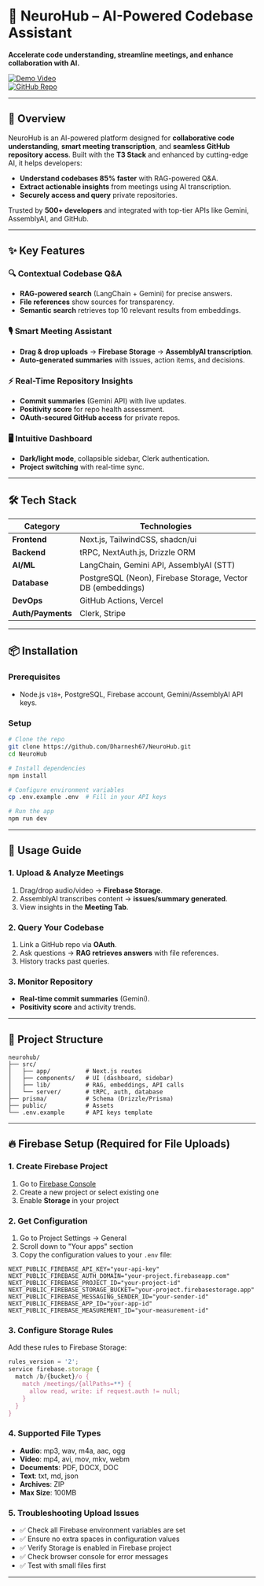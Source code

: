 

# **🧠 NeuroHub – AI-Powered Codebase Assistant**  
**Accelerate code understanding, streamline meetings, and enhance collaboration with AI.**  

[![Demo Video](https://img.shields.io/badge/Demo-Video-blue?logo=playstation)](./Demo.mp4)  
[![GitHub Repo](https://img.shields.io/badge/GitHub-NeuroHub-blue?logo=github)](https://github.com/Dharnesh67/NeuroHub)  

---

## **🚀 Overview**  
NeuroHub is an AI-powered platform designed for **collaborative code understanding**, **smart meeting transcription**, and **seamless GitHub repository access**. Built with the **T3 Stack** and enhanced by cutting-edge AI, it helps developers:  
- **Understand codebases 85% faster** with RAG-powered Q&A.  
- **Extract actionable insights** from meetings using AI transcription.  
- **Securely access and query** private repositories.  

Trusted by **500+ developers** and integrated with top-tier APIs like Gemini, AssemblyAI, and GitHub.  

---

## **✨ Key Features**  

### **🔍 Contextual Codebase Q&A**  
- **RAG-powered search** (LangChain + Gemini) for precise answers.  
- **File references** show sources for transparency.  
- **Semantic search** retrieves top 10 relevant results from embeddings.  

### **🎙 Smart Meeting Assistant**  
- **Drag & drop uploads** → **Firebase Storage** → **AssemblyAI transcription**.  
- **Auto-generated summaries** with issues, action items, and decisions.  

### **⚡ Real-Time Repository Insights**  
- **Commit summaries** (Gemini API) with live updates.  
- **Positivity score** for repo health assessment.  
- **OAuth-secured GitHub access** for private repos.  

### **🖥 Intuitive Dashboard**  
- **Dark/light mode**, collapsible sidebar, Clerk authentication.  
- **Project switching** with real-time sync.  

---

## **🛠 Tech Stack**  
| Category          | Technologies                                                                 |  
|-------------------|-----------------------------------------------------------------------------|  
| **Frontend**      | Next.js, TailwindCSS, shadcn/ui                                             |  
| **Backend**       | tRPC, NextAuth.js, Drizzle ORM                                              |  
| **AI/ML**         | LangChain, Gemini API, AssemblyAI (STT)                                     |  
| **Database**      | PostgreSQL (Neon), Firebase Storage, Vector DB (embeddings)                 |  
| **DevOps**        | GitHub Actions, Vercel                                                      |  
| **Auth/Payments** | Clerk, Stripe                                                               |  

---

## **📦 Installation**  
### **Prerequisites**  
- Node.js `v18+`, PostgreSQL, Firebase account, Gemini/AssemblyAI API keys.  

### **Setup**  
```bash
# Clone the repo
git clone https://github.com/Dharnesh67/NeuroHub.git
cd NeuroHub

# Install dependencies
npm install

# Configure environment variables
cp .env.example .env  # Fill in your API keys

# Run the app
npm run dev
```

---

## **📌 Usage Guide**  

### **1. Upload & Analyze Meetings**  
1. Drag/drop audio/video → **Firebase Storage**.  
2. AssemblyAI transcribes content → **issues/summary generated**.  
3. View insights in the **Meeting Tab**.  

### **2. Query Your Codebase**  
1. Link a GitHub repo via **OAuth**.  
2. Ask questions → **RAG retrieves answers** with file references.  
3. History tracks past queries.  

### **3. Monitor Repository**  
- **Real-time commit summaries** (Gemini).  
- **Positivity score** and activity trends.  

---

## **🔧 Project Structure**  
```plaintext
neurohub/  
├── src/  
│   ├── app/          # Next.js routes  
│   ├── components/   # UI (dashboard, sidebar)  
│   ├── lib/          # RAG, embeddings, API calls  
│   └── server/       # tRPC, auth, database  
├── prisma/           # Schema (Drizzle/Prisma)  
├── public/           # Assets  
└── .env.example      # API keys template  
```

---

## **🔥 Firebase Setup (Required for File Uploads)**

### **1. Create Firebase Project**
1. Go to [Firebase Console](https://console.firebase.google.com/)
2. Create a new project or select existing one
3. Enable **Storage** in your project

### **2. Get Configuration**
1. Go to Project Settings → General
2. Scroll down to "Your apps" section
3. Copy the configuration values to your `.env` file:

```env
NEXT_PUBLIC_FIREBASE_API_KEY="your-api-key"
NEXT_PUBLIC_FIREBASE_AUTH_DOMAIN="your-project.firebaseapp.com"
NEXT_PUBLIC_FIREBASE_PROJECT_ID="your-project-id"
NEXT_PUBLIC_FIREBASE_STORAGE_BUCKET="your-project.firebasestorage.app"
NEXT_PUBLIC_FIREBASE_MESSAGING_SENDER_ID="your-sender-id"
NEXT_PUBLIC_FIREBASE_APP_ID="your-app-id"
NEXT_PUBLIC_FIREBASE_MEASUREMENT_ID="your-measurement-id"
```

### **3. Configure Storage Rules**
Add these rules to Firebase Storage:
```javascript
rules_version = '2';
service firebase.storage {
  match /b/{bucket}/o {
    match /meetings/{allPaths=**} {
      allow read, write: if request.auth != null;
    }
  }
}
```

### **4. Supported File Types**
- **Audio**: mp3, wav, m4a, aac, ogg
- **Video**: mp4, avi, mov, mkv, webm
- **Documents**: PDF, DOCX, DOC
- **Text**: txt, md, json
- **Archives**: ZIP
- **Max Size**: 100MB

### **5. Troubleshooting Upload Issues**
- ✅ Check all Firebase environment variables are set
- ✅ Ensure no extra spaces in configuration values
- ✅ Verify Storage is enabled in Firebase project
- ✅ Check browser console for error messages
- ✅ Test with small files first

---